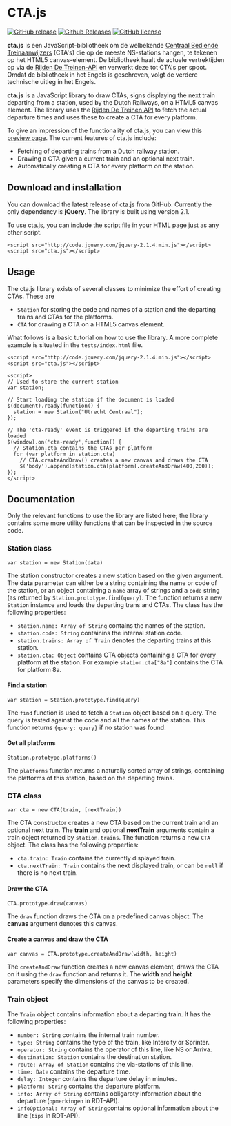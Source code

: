 # CTA.js

[![GitHub release](https://img.shields.io/github/release/dengsn/cta.js.svg?style=plastic)]() [![Github Releases](https://img.shields.io/github/downloads/dengsn/cta.js/latest/total.svg?style=plastic)]() [![GitHub license](https://img.shields.io/github/license/dengsn/cta.js.svg?style=plastic)]()

**cta.js** is een JavaScript-bibliotheek om de welbekende [Centraal Bediende Treinaanwijzers](https://nl.wikipedia.org/wiki/Centraal_bediende_treinaanwijzers_in_Nederland) (CTA's) die op de meeste NS-stations hangen, te tekenen op het HTML5 canvas-element. De bibliotheek haalt de actuele vertrektijden op via de [Rijden De Treinen-API](https://github.com/geertw/rdt-infoplus-dvs) en verwerkt deze tot CTA's per spoot. Omdat de bibliotheek in het Engels is geschreven, volgt de verdere technische uitleg in het Engels.

**cta.js** is a JavaScript library to draw CTAs, signs displaying the next train departing from a station, used by the Dutch Railways, on a HTML5 canvas element. The library uses the [Rijden De Treinen API](https://github.com/geertw/rdt-infoplus-dvs) to fetch the actual departure times and uses these to create a CTA for every platform.

To give an impression of the functionality of cta.js, you can view this [preview page](https://dl.dropboxusercontent.com/u/12669217/cta.js/preview.html#rtd). The current features of cta.js include:

 - Fetching of departing trains from a Dutch railway station.
 - Drawing a CTA given a current train and an optional next train.
 - Automatically creating a CTA for every platform on the station.

## Download and installation

You can download the latest release of cta.js from GitHub. Currently the only dependency is **jQuery**. The library is built using version 2.1.

To use cta.js, you can include the script file in your HTML page just as any other script.

    <script src="http://code.jquery.com/jquery-2.1.4.min.js"></script>
    <script src="cta.js"></script>

## Usage

The cta.js library exists of several classes to minimize the effort of creating CTAs. These are

- `Station` for storing the code and names of a station and the departing trains and CTAs for the platforms.
- `CTA` for drawing a CTA on a HTML5 canvas element.

What follows is a basic tutorial on how to use the library. A more complete example is situated in the `tests/index.html` file.

    <script src="http://code.jquery.com/jquery-2.1.4.min.js"></script>
    <script src="cta.js"></script>
    
    <script>
    // Used to store the current station
    var station;

    // Start loading the station if the document is loaded
    $(document).ready(function() {
      station = new Station("Utrecht Centraal");
    });

    // The 'cta-ready' event is triggered if the departing trains are loaded
    $(window).on('cta-ready',function() {
      // Station.cta contains the CTAs per platform
      for (var platform in station.cta)
        // CTA.createAndDraw() creates a new canvas and draws the CTA
        $('body').append(station.cta[platform].createAndDraw(400,200));
    });
    </script>

## Documentation

Only the relevant functions to use the library are listed here; the library contains some more utility functions that can be inspected in the source code.

### Station class

    var station = new Station(data)

The station constructor creates a new station based on the given argument. The **data** parameter can either be a string containing the name or code of the station, or an object containing a `name` array of strings and a `code` string (as returned by `Station.prototype.find(query)`. The function returns a new `Station` instance and loads the departing trans and CTAs. The class has the following properties:

- `station.name: Array of String` contains the names of the station.
- `station.code: String`  containins the internal station code.
- `station.trains: Array of Train` denotes the departing trains at this station.
- `station.cta: Object` contains CTA objects containing a CTA for every platform at the station. For example `station.cta["8a"]` contains the CTA for platform 8a.

#### Find a station

    var station = Station.prototype.find(query)

The `find` function is used to fetch a `Station` object based on a query. The query is tested against the code and all the names of the station. This function returns `{query: query}` if no station was found.

#### Get all platforms

    Station.prototype.platforms()

The `platforms` function returns a naturally sorted array of strings, containing the platforms of this station, based on the departing trains.

### CTA class

    var cta = new CTA(train, [nextTrain])

The CTA constructor creates a new CTA based on the current train and an optional next train. The **train** and optional **nextTrain** arguments contain a train object returned by `station.trains`. The function returns a new `CTA` object. The class has the following properties:

- `cta.train: Train` contains the currently displayed train.
- `cta.nextTrain: Train` contains the next displayed train, or can be `null` if there is no next train.


#### Draw the CTA

    CTA.prototype.draw(canvas)

The `draw` function draws the CTA on a predefined canvas object. The **canvas** argument denotes this canvas.

#### Create a canvas and draw the CTA

    var canvas = CTA.prototype.createAndDraw(width, height)

The `createAndDraw` function creates a new canvas element, draws the CTA on it using the `draw` function and returns it. The **width** and **height** parameters specify the dimensions of the canvas to be created.
    
### Train object

The `Train` object contains information about a departing train. It has the following properties:

 - `number: String` contains the internal train number.
 - `type: String` contains the type of the train, like Intercity or Sprinter.
 - `operator: String` contains the operator of this line, like NS or Arriva.
 - `destination: Station` contains the destination station.
 - `route: Array of Station` contains the via-stations of this line.
 - `time: Date` contains the departure time.
 - `delay: Integer` contains the departure delay in minutes.
 - `platform: String` contains the departure platform.
 - `info: Array of String` contains obligaroty information about the departure (`opmerkingen` in RDT-API).
 - `infoOptional: Array of String`contains optional information about the line (`tips` in RDT-API).